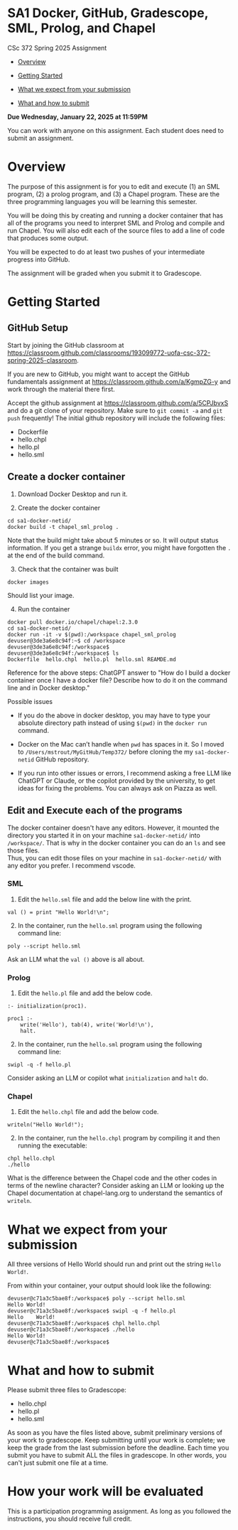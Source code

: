 # SA1 Docker, GitHub, Gradescope, SML, Prolog, and Chapel

CSc 372 Spring 2025 Assignment

* [Overview](#overview)

* [Getting Started](#start)

* [What we expect from your submission](#expect)

* [What and how to submit](#submit)



**Due Wednesday, January 22, 2025 at 11:59PM**

You can work with anyone on this assignment.  Each student does need
to submit an assignment.


# Overview
<a name="overview"/></a>

The purpose of this assignment is for you to edit and execute (1) an SML program, (2) a prolog program, and (3) a Chapel program.
These are the three programming languages you will be learning this semester.

You will be doing this by creating and running a docker container that has all of the programs you need to interpret SML and Prolog and compile and run Chapel.  You will also edit each of the source files to add a line of code that produces some output.

You will be expected to do at least two pushes of your intermediate progress into GitHub.

The assignment will be graded when you submit it to Gradescope.

# Getting Started
<a name="start"/></a>

## GitHub Setup

Start by joining the GitHub classroom at https://classroom.github.com/classrooms/193099772-uofa-csc-372-spring-2025-classroom.

If you are new to GitHub, you might want to accept the GitHub fundamentals
assignment at https://classroom.github.com/a/KgmpZG-y and work through
the material there first.

Accept the github assignment at https://classroom.github.com/a/5CPJbvxS
and do a git clone of your repository.  Make sure to `git commit -a` and
`git push` frequently!  The initial github repository will include the 
following files:
 * Dockerfile
 * hello.chpl
 * hello.pl
 * hello.sml


## Create a docker container

1. Download Docker Desktop and run it.

2. Create the docker container
```
cd sa1-docker-netid/
docker build -t chapel_sml_prolog .
```
Note that the build might take about 5 minutes or so.  It will output status information.
If you get a strange `buildx` error, you might have forgotten the `.` at the end of the build command.

3. Check that the container was built
```
docker images
```
Should list your image.

4. Run the container

```
docker pull docker.io/chapel/chapel:2.3.0
cd sa1-docker-netid/
docker run -it -v $(pwd):/workspace chapel_sml_prolog
devuser@3de3a6e8c94f:~$ cd /workspace
devuser@3de3a6e8c94f:/workspace$ 
devuser@3de3a6e8c94f:/workspace$ ls
Dockerfile  hello.chpl  hello.pl  hello.sml REAMDE.md
```

Reference for the above steps: ChatGPT answer to "How do I build a docker container once I have a docker file?  Describe how to do it on the command line and in Docker desktop."


Possible issues
* If you do the above in docker desktop, you may have to type your absolute directory path instead of using `$(pwd)` in the `docker run` command.

* Docker on the Mac can’t handle when `pwd` has spaces in it.  So I moved to `/Users/mstrout/MyGitHub/Temp372/` before cloning the my `sa1-docker-netid` GitHub repository.

* If you run into other issues or errors, I recommend asking a free LLM like ChatGPT or Claude, or the copilot provided by the university, to get ideas for fixing the problems.  You can always ask on Piazza as well.

## Edit and Execute each of the programs

The docker container doesn't have any editors.  However, it mounted the 
directory you started it in on your machine `sa1-docker-netid/` into `/workspace/`.
That is why in the docker container you can do an `ls` and see those files.  
Thus, you can edit those files on your machine in `sa1-docker-netid/`
with any editor you prefer.  I recommend vscode.

### SML
1. Edit the `hello.sml` file and add the below line with the print.
```
val () = print "Hello World!\n";
```

2. In the container, run the `hello.sml` program using the following command line:
```
poly --script hello.sml
```

Ask an LLM what the `val ()` above is all about.

### Prolog
1. Edit the `hello.pl` file and add the below code.
```
:- initialization(proc1).

proc1 :-
    write('Hello'), tab(4), write('World!\n'),    
    halt.
```
2. In the container, run the `hello.sml` program using the following command line:
```
swipl -q -f hello.pl
```

Consider asking an LLM or copilot what `initialization` and `halt` do.

### Chapel
1. Edit the `hello.chpl` file and add the below code.
```
writeln("Hello World!");
```
2. In the container, run the `hello.chpl` program by compiling it and then running the executable:

```
chpl hello.chpl
./hello
```

What is the difference between the Chapel code and the other codes in terms 
of the newline character?  Consider asking an LLM or looking up the Chapel
documentation at chapel-lang.org to understand the semantics of `writeln`.

# What we expect from your submission
<a name="expect"/></a>

All three versions of Hello World should run and print out the string `Hello World!`.

From within your container, your output should look like the following:
```
devuser@c71a3c5bae8f:/workspace$ poly --script hello.sml
Hello World!
devuser@c71a3c5bae8f:/workspace$ swipl -q -f hello.pl
Hello    World!
devuser@c71a3c5bae8f:/workspace$ chpl hello.chpl
devuser@c71a3c5bae8f:/workspace$ ./hello
Hello World!
devuser@c71a3c5bae8f:/workspace$ 
```

# What and how to submit
<a name="submit"/></a>

Please submit three files to Gradescope:
* hello.chpl
* hello.pl
* hello.sml

As soon as you have the files listed above, submit preliminary versions of your 
work to gradescope. Keep submitting until your work is complete; we keep the
grade from the last submission before the deadline.  Each time you submit 
you have to submit ALL the files in gradescope.  In other words, you can't just submit
one file at a time.

# How your work will be evaluated

This is a participation programming assignment.  As long as you followed
the instructions, you should receive full credit.
